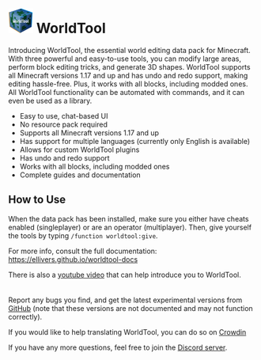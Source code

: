 # <img src="https://raw.githubusercontent.com/Ellivers/WorldTool/master/other%20stuff/resources/logo.png" style="max-width:50px;"></img> WorldTool

Introducing WorldTool, the essential world editing data pack for Minecraft. With three powerful and easy-to-use tools, you can modify large areas, perform block editing tricks, and generate 3D shapes. WorldTool supports all Minecraft versions 1.17 and up and has undo and redo support, making editing hassle-free. Plus, it works with all blocks, including modded ones. All WorldTool functionality can be automated with commands, and it can even be used as a library.

* Easy to use, chat-based UI
* No resource pack required
* Supports all Minecraft versions 1.17 and up
* Has support for multiple languages (currently only English is available)
* Allows for custom WorldTool plugins
* Has undo and redo support
* Works with all blocks, including modded ones
* Complete guides and documentation

## How to Use

When the data pack has been installed, make sure you either have cheats enabled (singleplayer) or are an operator (multiplayer). Then, give yourself the tools by typing `/function worldtool:give`.

For more info, consult the full documentation:<br>
https://ellivers.github.io/worldtool-docs

There is also a [youtube video](https://youtu.be/xXa6GvyabZk) that can help introduce you to WorldTool.
<br>
<br>
<br>
Report any bugs you find, and get the latest experimental versions from [GitHub](https://github.com/Ellivers/WorldTool) (note that these versions are not documented and may not function correctly).

If you would like to help translating WorldTool, you can do so on [Crowdin](https://crowdin.com/project/worldtool)

If you have any more questions, feel free to join the [Discord server](https://discord.gg/jn8d4zb).
